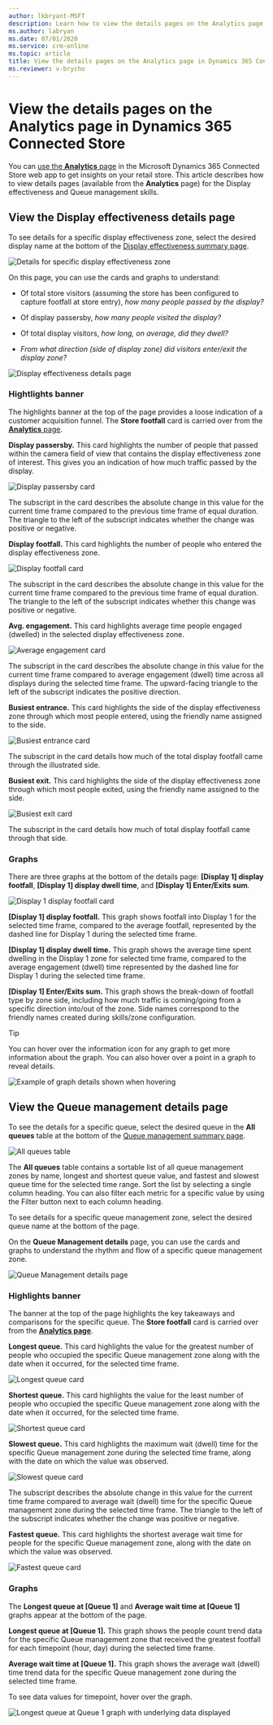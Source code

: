 ```yaml
---
author: lkbryant-MSFT
description: Learn how to view the details pages on the Analytics page in Dynamics 365 Connected Store to get further insights on your retail store
ms.author: labryan
ms.date: 07/01/2020
ms.service: crm-online
ms.topic: article
title: View the details pages on the Analytics page in Dynamics 365 Connected Store
ms.reviewer: v-brycho
---
```


# View the details pages on the Analytics page in Dynamics 365 Connected Store

You can [use the **Analytics** page](web-app-get-insights.md) in the Microsoft Dynamics 365 Connected Store web app to get insights on your retail store. This article describes how to view details pages (available from the **Analytics** page) for the Display effectiveness and Queue management skills.

## View the Display effectiveness details page

To see details for a specific display effectiveness zone, select the desired display name at the bottom of the [Display effectiveness summary page](web-app-insights-summary-pages.md).

![Details for specific display effectiveness zone](media/analytics-29.PNG "Details for specific display effectiveness zone")

On this page, you can use the cards and graphs to understand:

- Of total store visitors (assuming the store has been configured to capture footfall at store entry), *how many people passed by the 
display?*

- Of display passersby, *how many people visited the display?*

- Of total display visitors, *how long, on average, did they dwell?*

- *From what direction (side of display zone) did visitors enter/exit the display zone?*

![Display effectiveness details page](media/analytics-30.PNG "Display effectiveness details page")

### Hightlights banner

The highlights banner at the top of the page provides a loose indication of a customer acquisition funnel. The **Store footfall** card is carried over from the [**Analytics** page](web-app-get-insights.md). 

**Display passersby.** This card highlights the number of people that passed within the camera field of view that contains the 
display effectiveness zone of interest. This gives you an indication of how much traffic passed by the display. 

![Display passersby card](media/analytics-32.PNG "Display passersby card")

The subscript in the card describes the absolute change in this value for the current time frame compared to the previous time frame of equal duration. The triangle to the left of the subscript indicates whether the change was positive or negative. 

**Display footfall.** This card highlights the number of people who entered the display effectiveness zone. 

![Display footfall card](media/analytics-33.PNG "Display footfall card")

The subscript in the card describes the absolute change in this value for the current time frame compared to the previous time frame of equal duration. The triangle to the left of the subscript indicates whether this change was positive or negative. 

**Avg. engagement.** This card highlights average time people engaged (dwelled) in the selected display effectiveness zone. 

![Average engagement card](media/analytics-34.PNG "Average engagement card")

The subscript in the card describes the absolute change in this value for the current time frame compared to average engagement (dwell) time across all displays during the selected time frame. The upward-facing triangle to the left of the subscript indicates the positive direction. 

**Busiest entrance.** This card highlights the side of the display effectiveness zone through which most people entered, 
using the friendly name assigned to the side. 

![Busiest entrance card](media/analytics-35.PNG "Busiest entrance card")

The subscript in the card details how much of the total display footfall came through the illustrated side.

**Busiest exit.** This card highlights the side of the display effectiveness zone through which most people exited, using the 
friendly name assigned to the side. 

![Busiest exit card](media/analytics-36.PNG "Busiest exit card")

The subscript in the card details how much of total display footfall came through that side.

### Graphs

There are three graphs at the bottom of the details page: **[Display 1] display footfall**, **[Display 1] display dwell time**, and **[Display 1] Enter/Exits sum**.

![Display 1 display footfall card](media/analytics-37.PNG "Display 1 display footfall card")

**[Display 1] display footfall.** This graph shows footfall into Display 1 for the selected time frame, compared to the average 
footfall, represented by the dashed line for Display 1 during the selected time frame.

**[Display 1] display dwell time.** This graph shows the average time spent dwelling in the Display 1 zone for selected time frame, 
compared to the average engagement (dwell) time represented by the dashed line for Display 1 during the selected time frame.

**[Display 1] Enter/Exits sum.** This graph shows the break-down of footfall type by zone side, including how much traffic is 
coming/going from a specific direction into/out of the zone. Side names correspond to the friendly names created during skills/zone 
configuration. 

> [!TIP]
> You can hover over the information icon for any graph to get more information about the graph. You can also hover over a point 
in a graph to reveal details.

![Example of graph details shown when hovering](media/analytics-38.PNG "Example of graph details shown when hovering")

## View the Queue management details page

To see the details for a specific queue, select the desired queue in the **All queues** table at the bottom of the [Queue management summary page](web-app-insights-summary-pages.md).

![All queues table](media/analytics-29A.PNG "All queues table")

The **All queues** table contains a sortable list of all queue management zones by name, longest and shortest queue value, and fastest and slowest queue time for the selected time range. Sort the list by selecting a single column heading. You can also filter each metric for a specific value by using the Filter button next to each column heading.

To see details for a specific queue management zone, select the desired queue name at the bottom of the page.

On the **Queue Management details** page, you can use the cards and graphs to understand the rhythm and flow of a specific queue management zone.

![Queue Management details page](media/analytics-29B.PNG "Queue Management details page")

### Highlights banner

The banner at the top of the page highlights the key takeaways and comparisons for the specific queue. The **Store footfall** card is carried over from the [**Analytics page**](web-app-get-insights.md). 

**Longest queue.** This card highlights the value for the greatest number of people who occupied the specific Queue management zone along with the date when it occurred, for the selected time frame.

![Longest queue card](media/analytics-39.PNG "Longest queue card")

**Shortest queue.** This card highlights the value for the least number of people who occupied the specific Queue management zone along with the date when it occurred, for the selected time frame.

![Shortest queue card](media/analytics-42.PNG "Shortest queue card")

**Slowest queue.** This card highlights the maximum wait (dwell) time for the specific Queue management zone during the selected time frame, along with the date on which the value was observed. 

![Slowest queue card](media/analytics-40.PNG "Slowest queue card")

The subscript describes the absolute change in this value for the current time frame compared to average wait (dwell) time for the specific Queue management zone during the selected time frame. The triangle to the left of the subscript indicates whether the change was positive or negative.

**Fastest queue.** This card highlights the shortest average wait time for people for the specific Queue management zone, along with the date on which the value was observed.

![Fastest queue card](media/analytics-41.PNG "Fastest queue card")

### Graphs

The **Longest queue at [Queue 1]** and **Average wait time at [Queue 1]** graphs appear at the bottom of the page.

**Longest queue at [Queue 1].** This graph shows the people count trend data for the specific Queue management zone that received the greatest footfall for each timepoint (hour, day) during the selected time frame.

**Average wait time at [Queue 1].** This graph shows the average wait (dwell) time trend data for the specific Queue management zone during the selected time frame.

To see data values for timepoint, hover over the graph. 

![Longest queue at Queue 1 graph with underlying data displayed](media/analytics-29C.PNG "Longest queue at Queue 1 graph with underlying data displayed")
 


